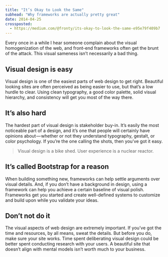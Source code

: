 ```yaml
---
title: "It’s Okay to Look the Same"
subhead: "Why frameworks are actually pretty great"
date: 2014-04-25
crossposted:
  - https://medium.com/@fronty/its-okay-to-look-the-same-e95e79f409b7
---
```


Every once in a while I hear someone complain about the visual homogenization of the web, and front-end frameworks often get the brunt of the attack. This visual sameness isn’t necessarily a bad thing.

## Visual design is easy

Visual design is one of the easiest parts of web design to get right. Beautiful looking sites are often perceived as being easier to use, but that’s a low hurdle to clear. Using clean typography, a good color palette, solid visual hierarchy, and consistency will get you most of the way there.

## It’s also hard

The hardest part of visual design is stakeholder buy-in. It’s easily the most noticeable part of a design, and it’s one that people will certainly have opinions about — whether or not they understand typography, gestalt, or color psychology. If you’re the one calling the shots, then you’ve got it easy.

> Visual design is a bike shed. User experience is a nuclear reactor.

## It’s called Bootstrap for a reason

When building something new, frameworks can help settle arguments over visual details. And, if you don’t have a background in design, using a framework can help you achieve a certain baseline of visual polish. Frameworks get you started and create well-defined systems to customize and build upon while you validate your ideas.

## Don’t not do it

The visual aspects of web design are extremely important. If you’ve got the time and resources, by all means, sweat the details. But before you do, make sure your site works. Time spent deliberating visual design could be better spent conducting research with your users. A beautiful site that doesn’t align with mental models isn’t worth much to your business.
